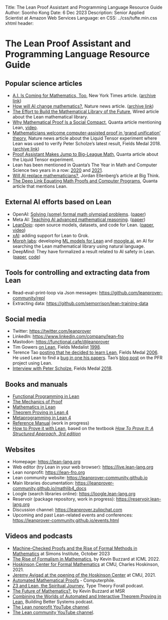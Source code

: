 Title:   The Lean Proof Assistant and Programming Language Resource Guide
Author:  Soonho Kong
Date:    6 Dec 2023
Description: Senior Applied Scientist at Amazon Web Services
Language: en
CSS: ../css/tufte.min.css
xhtml header: <script async src="https://www.googletagmanager.com/gtag/js?id=UA-38178018-3"></script><script>window.dataLayer = window.dataLayer || []; function gtag(){dataLayer.push(arguments);} gtag('js', new Date()); gtag('config', 'UA-38178018-3');</script>

# The Lean Proof Assistant and Programming Language Resource Guide

## Popular science articles

* [A.I. Is Coming for Mathematics, Too](https://www.nytimes.com/2023/07/02/science/ai-mathematics-machine-learning.html), New York Times article. ([archive link](https://archive.ph/32fpQ))
* [How will AI change mathematics?](https://www.nature.com/articles/d41586-023-00487-2), Nature news article. ([archive link](https://archive.ph/GmP3h)) 
* [The Effort to Build the Mathematical Library of the Future](https://www.wired.com/story/the-effort-to-build-the-mathematical-library-of-the-future/), Wired article about the Lean mathematical library.
* [Why Mathematical Proof Is a Social Compact](https://www.quantamagazine.org/why-mathematical-proof-is-a-social-compact-20230831/), Quanta article mentioning Lean, [video](https://www.youtube.com/watch?v=3l1RMiGeTfU).
* [Mathematicians welcome computer-assisted proof in ‘grand unification’ theory](https://www.nature.com/articles/d41586-021-01627-2), Nature news article about the Liquid Tensor experiment where Lean was used to verify Peter Scholze’s latest result, Fields Medal 2018. ([archive link](https://archive.ph/OeilP))
* [Proof Assistant Makes Jump to Big-League Math](https://www.quantamagazine.org/lean-computer-program-confirms-peter-scholze-proof-20210728/), Quanta article about the Liquid Tensor experiment.
* Lean has been mentioned in Quanta’s The Year in Math and Computer Science two years in a row: [2020](https://www.quantamagazine.org/the-year-in-math-and-computer-science-20201223/) and [2021](https://www.quantamagazine.org/the-year-in-math-and-computer-science-20211223/).
* [Will AI replace mathematicians?](https://bigthink.com/the-future/artificial-intelligence-replace-mathematicians/), Jordan Ellenberg’s article at Big Think.
* [The Deep Link Equating Math Proofs and Computer Programs](https://www.quantamagazine.org/the-deep-link-equating-math-proofs-and-computer-programs-20231011/), Quanta article that mentions Lean.

##  External AI efforts based on Lean

* OpenAI: [Solving (some) formal math olympiad problems](https://openai.com/research/formal-math). ([paper](https://arxiv.org/abs/2202.01344))
* Meta AI: [Teaching AI advanced mathematical reasoning](https://ai.meta.com/blog/ai-math-theorem-proving/). ([paper](https://arxiv.org/abs/2205.11491))
* [LeanDojo](https://leandojo.org/): open source models, datasets, and code for Lean. ([paper](https://arxiv.org/abs/2306.15626), [video](https://www.youtube.com/watch?v=u-pkmdkQoMU))
* [xAI](https://x.ai/): adding support for Lean to Grok.
* [Morph labs](https://morph.so/): developing [ML models for Lean](https://morph.so/blog/the-personal-ai-proof-engineer/) and [moogle.ai](http://moogle.ai/), an AI for searching the Lean mathematical library using natural language.
* DeepMind: They have formalized a result related to AI safety in Lean. ([paper](https://arxiv.org/abs/2311.14125), [code](https://github.com/google-deepmind/debate))

## Tools for controlling and extracting data from Lean

* Read-eval-print-loop via Json messages: <https://github.com/leanprover-community/repl>
* Extracting data: <https://github.com/semorrison/lean-training-data>

## Social media

* Twitter: <https://twitter.com/leanprover>
* LinkedIn: <https://www.linkedin.com/company/lean-fro>
* Mastodon: <https://functional.cafe/@leanprover>
* Tim Gowers [on Lean](https://twitter.com/wtgowers/status/1536275189339660288?lang=en), Fields Medalist [1998](https://en.wikipedia.org/wiki/Timothy_Gowers).
* Terence Tao [posting that he decided to learn Lean](https://mathstodon.xyz/@tao/111206761117553482), Fields Medal [2006](https://en.wikipedia.org/wiki/Terence_Tao). He used Lean to find a [bug in one his papers](https://mathstodon.xyz/@tao/111287749336059662). Tao’s [blog post](https://terrytao.wordpress.com/2023/11/18/formalizing-the-proof-of-pfr-in-lean4-using-blueprint-a-short-tour/) on the PFR project using Lean.
* [Interview with Peter Scholze](https://xenaproject.wordpress.com/2021/06/05/half-a-year-of-the-liquid-tensor-experiment-amazing-developments/), Fields Medal [2018](https://en.wikipedia.org/wiki/Peter_Scholze).

## Books and manuals

* [Functional Programming in Lean](https://lean-lang.org/functional_programming_in_lean/)
* [The Mechanics of Proof](https://hrmacbeth.github.io/math2001/)
* [Mathematics in Lean](https://leanprover-community.github.io/mathematics_in_lean/index.html)
* [Theorem Proving in Lean 4](https://lean-lang.org/theorem_proving_in_lean4/)
* [Metaprogramming in Lean 4](https://github.com/leanprover-community/lean4-metaprogramming-book)
* [Reference Manual](https://lean-lang.org/lean4/doc/) (work in progress)
* [How to Prove it with Lean](https://djvelleman.github.io/HTPIwL/), based on the textbook [*How To Prove It: A Structured Approach, 3rd edition*](https://www.amazon.com/How-Prove-Structured-Daniel-Velleman/dp/1108439535/)

## Websites

* Homepage: <https://lean-lang.org>
* Web editor (try Lean in your web browser): <https://live.lean-lang.org>
* Lean nonprofit: <https://lean-fro.org>
* Lean community website: <https://leanprover-community.github.io>
* Main libraries documentation: <https://leanprover-community.github.io/mathlib4_docs>
* Loogle (search libraries online): <https://loogle.lean-lang.org>
* Reservoir (package repository, work in progress): <https://reservoir.lean-lang.org>
* Discussion channel: <https://leanprover.zulipchat.com>
* Upcoming and past Lean-related events and conferences: <https://leanprover-community.github.io/events.html>

## Videos and podcasts

* [Machine-Checked Proofs and the Rise of Formal Methods in Mathematics](https://www.youtube.com/watch?v=ekYeqvMcaWQ&list=PLgKuh-lKre11Hkeo5UnqhYZzY35Y70z5y) at Simons Institute, October 2023
* [The Rise of Formalism in Mathematics](https://www.youtube.com/watch?v=SEID4XYFN7o), by Kevin Buzzard at ICML 2022.
* [Hoskinson Center for Formal Mathematics](https://www.youtube.com/watch?v=3snIzhjqsk0&t=501s) at CMU, Charles Hoskinson, 2021.
* [Jeremy Avigad at the opening of the Hoskinson Center](https://www.youtube.com/watch?v=tbz6cdnFyPc) at CMU, 2021.
* [Automated Mathematical Proofs](https://www.youtube.com/watch?v=prYaTrZUces) - Computerphile.
* [Z3 and Lean, the Spiritual Journey](https://www.typetheoryforall.com/2023/09/09/33-Leo-de-Moura.html), Type Theory Forall podcast. 
* [The Future of Mathematics?](https://www.youtube.com/watch?v=Dp-mQ3HxgDE), by Kevin Buzzard at MSR
* [Combining the Worlds of Automated and Interactive Theorem Proving in Lean](https://building-better-systems.simplecast.com/episodes/14-leo-de-moura-combining-the-worlds-of-automated-and-interactive-theorem-proving-in-lean), Building Better Systems podcast.
* [The Lean nonprofit YouTube channel](https://www.youtube.com/@LeanFRO-ch3kd).
* [The Lean community YouTube channel](https://www.youtube.com/@leanprovercommunity5485/videos).
